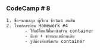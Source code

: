 ### CodeCamp # 8
    1. ชื่อ-นามสกุล ผู้เรียน ธีรวัฒน์ สมสิน
    2. โจทย์การบ้าน Homework #4
           - ให้เปลี่ยนสีพื้นหลังส่วน container
 	       - มีเงา + ขอบมนเหมือนเดิม
	       - รูปต้องต่อสนิทกับ container
